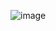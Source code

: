 
![image](https://user-images.githubusercontent.com/97653052/158990042-cb9892cc-9088-42a7-bc4b-c7421a5172fc.png)
